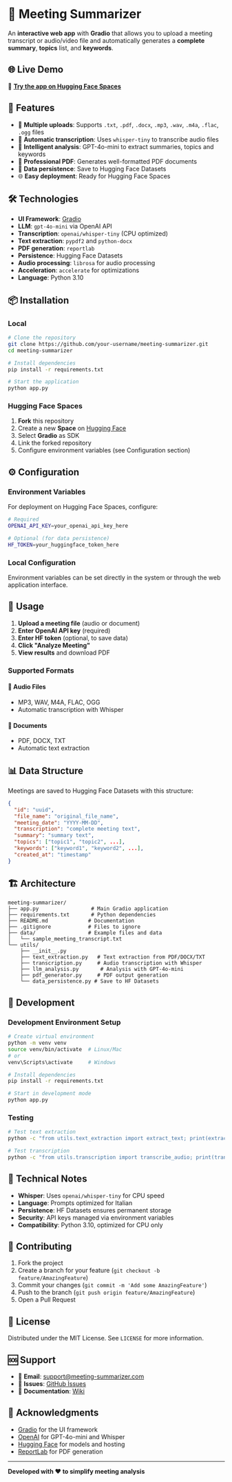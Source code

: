 # 🎯 Meeting Summarizer

An **interactive web app** with **Gradio** that allows you to upload a meeting transcript or audio/video file and automatically generates a **complete summary**, **topics** list, and **keywords**.

## 🌐 Live Demo

🚀 **[Try the app on Hugging Face Spaces](https://huggingface.co/spaces/devsu/meeting-summarizer)**

## 🚀 Features

- 📁 **Multiple uploads**: Supports `.txt`, `.pdf`, `.docx`, `.mp3`, `.wav`, `.m4a`, `.flac`, `.ogg` files
- 🎤 **Automatic transcription**: Uses `whisper-tiny` to transcribe audio files
- 🤖 **Intelligent analysis**: GPT-4o-mini to extract summaries, topics and keywords
- 📄 **Professional PDF**: Generates well-formatted PDF documents
- 💾 **Data persistence**: Save to Hugging Face Datasets
- 🌐 **Easy deployment**: Ready for Hugging Face Spaces

## 🛠️ Technologies

- **UI Framework**: [Gradio](https://gradio.app/)
- **LLM**: `gpt-4o-mini` via OpenAI API
- **Transcription**: `openai/whisper-tiny` (CPU optimized)
- **Text extraction**: `pypdf2` and `python-docx`
- **PDF generation**: `reportlab`
- **Persistence**: Hugging Face Datasets
- **Audio processing**: `librosa` for audio processing
- **Acceleration**: `accelerate` for optimizations
- **Language**: Python 3.10

## 📦 Installation

### Local

```bash
# Clone the repository
git clone https://github.com/your-username/meeting-summarizer.git
cd meeting-summarizer

# Install dependencies
pip install -r requirements.txt

# Start the application
python app.py
```

### Hugging Face Spaces

1. **Fork** this repository
2. Create a new **Space** on [Hugging Face](https://huggingface.co/spaces)
3. Select **Gradio** as SDK
4. Link the forked repository
5. Configure environment variables (see Configuration section)

## ⚙️ Configuration

### Environment Variables

For deployment on Hugging Face Spaces, configure:

```bash
# Required
OPENAI_API_KEY=your_openai_api_key_here

# Optional (for data persistence)
HF_TOKEN=your_huggingface_token_here
```

### Local Configuration

Environment variables can be set directly in the system or through the web application interface.

## 🎯 Usage

1. **Upload a meeting file** (audio or document)
2. **Enter OpenAI API key** (required)
3. **Enter HF token** (optional, to save data)
4. **Click "Analyze Meeting"**
5. **View results** and download PDF

### Supported Formats

#### 🎵 Audio Files
- MP3, WAV, M4A, FLAC, OGG
- Automatic transcription with Whisper

#### 📄 Documents
- PDF, DOCX, TXT
- Automatic text extraction

## 📊 Data Structure

Meetings are saved to Hugging Face Datasets with this structure:

```json
{
  "id": "uuid",
  "file_name": "original_file_name",
  "meeting_date": "YYYY-MM-DD",
  "transcription": "complete meeting text",
  "summary": "summary text",
  "topics": ["topic1", "topic2", ...],
  "keywords": ["keyword1", "keyword2", ...],
  "created_at": "timestamp"
}
```

## 🏗️ Architecture

```
meeting-summarizer/
├── app.py                 # Main Gradio application
├── requirements.txt       # Python dependencies
├── README.md             # Documentation
├── .gitignore            # Files to ignore
├── data/                 # Example files and data
│   └── sample_meeting_transcript.txt
└── utils/
    ├── __init__.py
    ├── text_extraction.py   # Text extraction from PDF/DOCX/TXT
    ├── transcription.py     # Audio transcription with Whisper
    ├── llm_analysis.py       # Analysis with GPT-4o-mini
    ├── pdf_generator.py     # PDF output generation
    └── data_persistence.py # Save to HF Datasets
```

## 🔧 Development

### Development Environment Setup

```bash
# Create virtual environment
python -m venv venv
source venv/bin/activate  # Linux/Mac
# or
venv\Scripts\activate     # Windows

# Install dependencies
pip install -r requirements.txt

# Start in development mode
python app.py
```

### Testing

```bash
# Test text extraction
python -c "from utils.text_extraction import extract_text; print(extract_text('test.pdf'))"

# Test transcription
python -c "from utils.transcription import transcribe_audio; print(transcribe_audio('test.mp3'))"
```

## 📝 Technical Notes

- **Whisper**: Uses `openai/whisper-tiny` for CPU speed
- **Language**: Prompts optimized for Italian
- **Persistence**: HF Datasets ensures permanent storage
- **Security**: API keys managed via environment variables
- **Compatibility**: Python 3.10, optimized for CPU only

## 🤝 Contributing

1. Fork the project
2. Create a branch for your feature (`git checkout -b feature/AmazingFeature`)
3. Commit your changes (`git commit -m 'Add some AmazingFeature'`)
4. Push to the branch (`git push origin feature/AmazingFeature`)
5. Open a Pull Request

## 📄 License

Distributed under the MIT License. See `LICENSE` for more information.

## 🆘 Support

- 📧 **Email**: support@meeting-summarizer.com
- 🐛 **Issues**: [GitHub Issues](https://github.com/your-username/meeting-summarizer/issues)
- 📖 **Documentation**: [Wiki](https://github.com/your-username/meeting-summarizer/wiki)

## 🙏 Acknowledgments

- [Gradio](https://gradio.app/) for the UI framework
- [OpenAI](https://openai.com/) for GPT-4o-mini and Whisper
- [Hugging Face](https://huggingface.co/) for models and hosting
- [ReportLab](https://www.reportlab.com/) for PDF generation

---

**Developed with ❤️ to simplify meeting analysis**